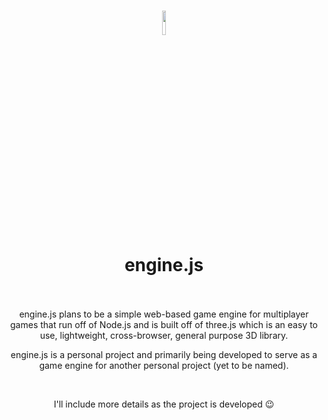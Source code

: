 <h1 align="center">
  <img
       src="https://user-images.githubusercontent.com/29758156/173344647-a81dd691-a8cf-48bf-a8ef-5cfec2faa319.png"
       width="10%"
  ><br>
  engine.js
  <br><br>
</h1>
<p align="center">
  engine.js plans to be a simple web-based game engine for multiplayer games that run off of Node.js and is built off of three.js which is an easy to use, lightweight, cross-browser, general purpose 3D library.
</p>
<p align="center">
  engine.js is a personal project and primarily being developed to serve as a game engine for another personal project (yet to be named).
</p>
<br>
<p align="center">
  I'll include more details as the project is developed 😉
</p>
<br>
